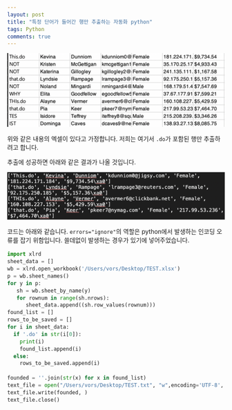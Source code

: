 ```yaml
---
layout: post
title: "특정 단어가 들어간 행만 추출하는 자동화 python"
tags: Python
comments: true
---
```

<img src="/images/extract1.png">

위와 같은 내용의 엑셀이 있다고 가정합니다.
저희는 여기서 `.do`가 포함된 행만 추출하려고 합니다.

추출에 성공하면 아래와 같은 결과가 나올 것입니다.

<img src="/images/extract2.png">

코드는 아래와 같습니다.
`errors="ignore"`의 역할은 python에서 발생하는 인코딩 오류를 잡기 위함입니다.
쓸데없이 발생하는 경우가 있기에 넣어주었습니다.

```python
import xlrd
sheet_data = []
wb = xlrd.open_workbook('/Users/vors/Desktop/TEST.xlsx')
p = wb.sheet_names()
for y in p:
   sh = wb.sheet_by_name(y)
   for rownum in range(sh.nrows):
      sheet_data.append((sh.row_values(rownum)))
found_list = []
rows_to_be_saved = []
for i in sheet_data:
  if '.do' in str(i[0]):
    print(i)
    found_list.append(i)
  else:
    rows_to_be_saved.append(i)

founded = ''.join(str(x) for x in found_list)
text_file = open("/Users/vors/Desktop/TEST.txt", "w",encoding='UTF-8', errors="ignore")
text_file.write(founded, )
text_file.close()
```